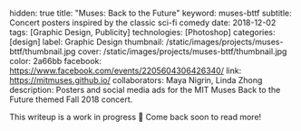 hidden: true
title: "Muses: Back to the Future"
keyword: muses-bttf
subtitle: Concert posters inspired by the classic sci-fi comedy
date: 2018-12-02
tags: [Graphic Design, Publicity]
technologies: [Photoshop]
categories: [design]
label: Graphic Design
thumbnail: /static/images/projects/muses-bttf/thumbnail.jpg
cover: /static/images/projects/muses-bttf/thumbnail.jpg
color: 2a66bb
facebook: https://www.facebook.com/events/2205604306426340/
link: https://mitmuses.github.io/
collaborators: Maya Nigrin, Linda Zhong
description: Posters and social media ads for the MIT Muses Back to the Future themed Fall 2018 concert.

This writeup is a work in progress 🙊 Come back soon to read more!